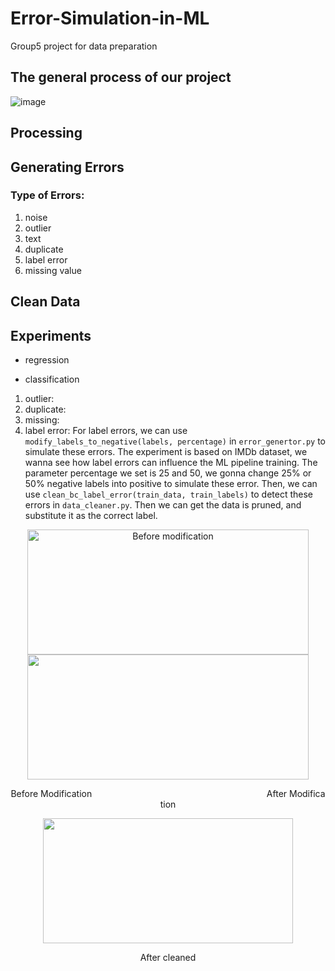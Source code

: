 # Error-Simulation-in-ML
Group5 project for data preparation
## The general process of our project 
![image](https://github.com/calvinhaooo/Error-Simulation-in-ML/assets/145265103/968f96a2-f8e9-4fd1-a071-318abfe7beda)

## Processing

## Generating Errors
### Type of Errors:
1. noise
2. outlier
3. text
4. duplicate
5. label error
6. missing value


## Clean Data

## Experiments
* regression


* classification
1. outlier:
2. duplicate: 
3. missing: 
4. label error:
   For label errors, we can use `modify_labels_to_negative(labels, percentage)` in `error_genertor.py` to simulate these errors. The experiment is based on IMDb dataset, we wanna see how label errors can influence the ML pipeline training. The parameter percentage we set is 25 and 50, we gonna change 25% or 50% negative labels into positive to simulate these error. Then, we can use `clean_bc_label_error(train_data, train_labels)` to detect these errors in `data_cleaner.py`. Then we can get the data is pruned, and substitute it as the correct label.

<center class="half">
   <img src="https://github.com/calvinhaooo/Error-Simulation-in-ML/assets/145265103/def394a3-b256-4994-8a13-f28ca7031341" width="450" height="200", alt= "Before modification">
   <img src="https://github.com/calvinhaooo/Error-Simulation-in-ML/assets/145265103/8382f130-93fd-4326-931a-bd2a4e3af27b" width="450" height="200">
   <p>Before&nbsp;Modification&nbsp;&nbsp;&nbsp;&nbsp;&nbsp;&nbsp;&nbsp;&nbsp;&nbsp;&nbsp;&nbsp;&nbsp;&nbsp;&nbsp;&nbsp;&nbsp;&nbsp;&nbsp;&nbsp;&nbsp;&nbsp;&nbsp;&nbsp;&nbsp;&nbsp;&nbsp;&nbsp;&nbsp;&nbsp;&nbsp;&nbsp;&nbsp;&nbsp;&nbsp;&nbsp;&nbsp;&nbsp;&nbsp;&nbsp;&nbsp;&nbsp;&nbsp;&nbsp;&nbsp;&nbsp;&nbsp;&nbsp;&nbsp;&nbsp;&nbsp;&nbsp;&nbsp;&nbsp;&nbsp;&nbsp;&nbsp;&nbsp;&nbsp;&nbsp;&nbsp;&nbsp;&nbsp;&nbsp;&nbsp;&nbsp;&nbsp;&nbsp;&nbsp;&nbsp;&nbsp;&nbsp;After&nbsp;Modification</p>
</center>
</center>
<div align=center>
   <img src="https://github.com/calvinhaooo/Error-Simulation-in-ML/assets/145265103/e6ce9689-1c1c-40d4-b8d0-af922c4f2586" width="400" height="200">
   <p>After cleaned</p>
</div>











[//]: # (# without bra size)

[//]: # (# AUC Score: 0.8514183711474294)

[//]: # (# Accuracy: 0.7881227981882235)

[//]: # (# Precision: 0.7380110362275406)

[//]: # (# Recall: 0.6226882933203429)

[//]: # (# F1 Score: 0.6628743242436715)

[//]: # (# Confusion Matrix:)

[//]: # (# [[8924  321  288])

[//]: # (#  [1105  968  135])

[//]: # (#  [ 977  121 1070]])

[//]: # ()
[//]: # (# cleaned data)

[//]: # (# AUC Score: 0.8518708069803583)

[//]: # (# Accuracy: 0.7859302995391705)

[//]: # (# Precision: 0.7237415956573389)

[//]: # (# Recall: 0.6371173298094482)

[//]: # (# F1 Score: 0.6692058156810673)

[//]: # (# Confusion Matrix:)

[//]: # (# [[8731  350  392])

[//]: # (#  [1044  990  181])

[//]: # (#  [ 882  124 1194]])

[//]: # ()
[//]: # (# add outlier bra size)

[//]: # (# AUC Score: 0.8511242361643943)

[//]: # (# Accuracy: 0.7862183179723502)

[//]: # (# Precision: 0.7265108824576934)

[//]: # (# Recall: 0.6347286331629108)

[//]: # (# F1 Score: 0.6677928386486712)

[//]: # (# Confusion Matrix:)

[//]: # (# [[8757  323  393])

[//]: # (#  [1074  961  180])

[//]: # (#  [ 880  119 1201]])

[//]: # ()
[//]: # (# log, only text)

[//]: # (# AUC Score: 0.8298759894064216)

[//]: # (# Accuracy: 0.7758496023138105)

[//]: # (# Precision: 0.6936738196258047)

[//]: # (# Recall: 0.6172401446556065)

[//]: # (# F1 Score: 0.6465030296115503)

[//]: # (# Confusion Matrix:)

[//]: # (# [[9608  490  431])

[//]: # (#  [1164 1052  195])

[//]: # (#  [ 965  165 1143]])

[//]: # ()
[//]: # (# AUC Score: 0.8460666033583649)

[//]: # (# Accuracy: 0.7785858294930875)

[//]: # (# Precision: 0.7076563476990462)

[//]: # (# Recall: 0.6382360424106194)

[//]: # (# F1 Score: 0.6658485754518694)

[//]: # (# Confusion Matrix:)

[//]: # (# [[8588  473  412])

[//]: # (#  [ 998 1050  167])

[//]: # (#  [ 890  135 1175]])

